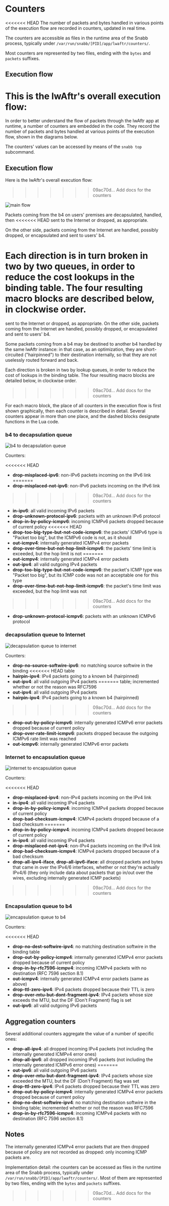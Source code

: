 # Counters

<<<<<<< HEAD
The number of packets and bytes handled in various points of the execution flow
are recorded in counters, updated in real time.

The counters are accessible as files in the runtime area of the Snabb process,
typically under `/var/run/snabb/[PID]/app/lwaftr/counters/`.

Most counters are represented by two files, ending with the `bytes` and
`packets` suffixes.

## Execution flow

This is the lwAftr's overall execution flow:
=======
In order to better understand the flow of packets through the lwAftr app at
runtime, a number of counters are embedded in the code. They record the
number of packets and bytes handled at various points of the execution flow,
shown in the diagrams below.

The counters' values can be accessed by means of the `snabb top` subcommand.

## Execution flow

Here is the lwAftr's overall execution flow:
>>>>>>> 09ac70d... Add docs for the counters

![main flow](images/main-flow.png)

Packets coming from the b4 on users' premises are decapsulated, handled, then
<<<<<<< HEAD
sent to the Internet or dropped, as appropriate.

On the other side, packets coming from the Internet are handled, possibly
dropped, or encapsulated and sent to users' b4.

Each direction is in turn broken in two by two queues, in order to reduce the
cost lookups in the binding table. The four resulting macro blocks are
described below, in clockwise order.
=======
sent to the Internet or dropped, as appropriate. On the other side, packets
coming from the Internet are handled, possibly dropped, or encapsulated and
sent to users' b4.

Some packets coming from a b4 may be destined to another b4 handled by the same
lwAftr instance: in that case, as an optimization, they are short-circuited
("hairpinned") to their destination internally, so that they are not uselessly
routed forward and back.

Each direction is broken in two by lookup queues, in order to reduce the cost
of lookups in the binding table. The four resulting macro blocks are detailed
below, in clockwise order.
>>>>>>> 09ac70d... Add docs for the counters

For each macro block, the place of all counters in the execution flow is first
shown graphically, then each counter is described in detail. Several counters
appear in more than one place, and the dashed blocks designate functions in
the Lua code.

### b4 to decapsulation queue

![b4 to decapsulation queue](images/b4-to-decaps-queue.png)

Counters:

<<<<<<< HEAD
- **drop-misplaced-ipv6**: non-IPv6 packets incoming on the IPv6 link
=======
- **drop-misplaced-not-ipv6**: non-IPv6 packets incoming on the IPv6 link
>>>>>>> 09ac70d... Add docs for the counters
- **in-ipv6**: all valid incoming IPv6 packets
- **drop-unknown-protocol-ipv6**: packets with an unknown IPv6 protocol
- **drop-in-by-policy-icmpv6**: incoming ICMPv6 packets dropped because of
  current policy
<<<<<<< HEAD
- **drop-too-big-type-but-not-code-icmpv6**: the packets' ICMPv6 type is
  "Packet too big", but the ICMPv6 code is not, as it should
- **out-icmpv4**: internally generated ICMPv4 error packets
- **drop-over-time-but-not-hop-limit-icmpv6**: the packets' time limit is
  exceeded, but the hop limit is not
=======
- **out-icmpv4**: internally generated ICMPv4 error packets
- **out-ipv4**: all valid outgoing IPv4 packets
- **drop-too-big-type-but-not-code-icmpv6**: the packet's ICMP type was
  "Packet too big", but its ICMP code was not an acceptable one for this type
- **drop-over-time-but-not-hop-limit-icmpv6**: the packet's time limit was
  exceeded, but the hop limit was not
>>>>>>> 09ac70d... Add docs for the counters
- **drop-unknown-protocol-icmpv6**: packets with an unknown ICMPv6 protocol

### decapsulation queue to Internet

![decapsulation queue to internet](images/decaps-queue-to-internet.png)

Counters:

- **drop-no-source-softwire-ipv6**: no matching source softwire in the binding
<<<<<<< HEAD
  table
- **hairpin-ipv4**: IPv4 packets going to a known b4 (hairpinned)
- **out-ipv4**: all valid outgoing IPv4 packets
=======
  table; incremented whether or not the reason was RFC7596
- **out-ipv4**: all valid outgoing IPv4 packets
- **hairpin-ipv4**: IPv4 packets going to a known b4 (hairpinned)
>>>>>>> 09ac70d... Add docs for the counters
- **drop-out-by-policy-icmpv6**: internally generated ICMPv6 error packets
  dropped because of current policy
- **drop-over-rate-limit-icmpv6**: packets dropped because the outgoing ICMPv6
  rate limit was reached
- **out-icmpv6**: internally generated ICMPv6 error packets

### Internet to encapsulation queue

![internet to encapsulation queue](images/internet-to-encaps-queue.png)

Counters:

<<<<<<< HEAD
- **drop-misplaced-ipv4**: non-IPv4 packets incoming on the IPv4 link
- **in-ipv4**: all valid incoming IPv4 packets
- **drop-in-by-policy-icmpv4**: incoming ICMPv4 packets dropped because of
  current policy
- **drop-bad-checksum-icmpv4**: ICMPv4 packets dropped because of a bad
  checksum
=======
- **drop-in-by-policy-icmpv4**: incoming ICMPv4 packets dropped because of
  current policy
- **in-ipv4**: all valid incoming IPv4 packets
- **drop-misplaced-not-ipv4**: non-IPv4 packets incoming on the IPv4 link
- **drop-bad-checksum-icmpv4**: ICMPv4 packets dropped because of a bad
  checksum
- **drop-all-ipv4-iface**, **drop-all-ipv6-iface**: all dropped packets and
  bytes that came in over the IPv4/6 interfaces, whether or not they're
  actually IPv4/6 (they only include data about packets that go in/out over the
  wires, excluding internally generated ICMP packets)
>>>>>>> 09ac70d... Add docs for the counters

### Encapsulation queue to b4

![encapsulation queue to b4](images/encaps-queue-to-b4.png)

Counters:

<<<<<<< HEAD
- **drop-no-dest-softwire-ipv4**: no matching destination softwire in the
  binding table
- **drop-out-by-policy-icmpv4**: internally generated ICMPv4 error packets
  dropped because of current policy
- **drop-in-by-rfc7596-icmpv4**: incoming ICMPv4 packets with no destination
  (RFC 7596 section 8.1)
- **out-icmpv4**: internally generated ICMPv4 error packets (same as above)
- **drop-ttl-zero-ipv4**: IPv4 packets dropped because their TTL is zero
- **drop-over-mtu-but-dont-fragment-ipv4**: IPv4 packets whose size exceeds the
  MTU, but the DF (Don't Fragment) flag is set
- **out-ipv6**: all valid outgoing IPv6 packets

## Aggregation counters

Several additional counters aggregate the value of a number of specific ones:

- **drop-all-ipv4**: all dropped incoming IPv4 packets (not including the
  internally generated ICMPv4 error ones)
- **drop-all-ipv6**: all dropped incoming IPv6 packets (not including the
  internally generated ICMPv6 error ones)
=======
- **out-ipv6**: all valid outgoing IPv6 packets
- **drop-over-mtu-but-dont-fragment-ipv4**: IPv4 packets whose size exceeded
   the MTU, but the DF (Don't Fragment) flag was set
- **drop-ttl-zero-ipv4**: IPv4 packets dropped because their TTL was zero
- **drop-out-by-policy-icmpv4**: internally generated ICMPv4 error packets
  dropped because of current policy
- **drop-no-dest-softwire-ipv4**: no matching destination softwire in the
  binding table; incremented whether or not the reason was RFC7596
- **drop-in-by-rfc7596-icmpv4**: incoming ICMPv4 packets with no destination
  (RFC 7596 section 8.1)

## Notes

The internally generated ICMPv4 error packets that are then dropped because
of policy are not recorded as dropped: only incoming ICMP packets are.

Implementation detail: rhe counters can be accessed as files in the runtime
area of the Snabb process, typically under
`/var/run/snabb/[PID]/app/lwaftr/counters/`. Most of them are represented by
two files, ending with the `bytes` and `packets` suffixes.
>>>>>>> 09ac70d... Add docs for the counters

